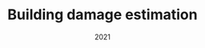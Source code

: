 ---
slug: "damage-data-integration" # match folder label name
date: "2021" # latest 
topics: ["impact"]
locations: ["nepal", "new-zealand", "italy", "haiti"]
methods: [ "statistical-modeling" ]
members: ["sabine-loos"] # insert your slug here, e.g., "sabine-loos"
content: ["gdif-nepal", "gdif-efficacy", "usgs-esc", "ier-report"]
title: "Building damage estimation" # insert title here
thumbnail: "/src/pages/projects/2018_Damage-Data-Integration/fig1-casestudies.png"
description: "Update" # insert a one sentence description here
---